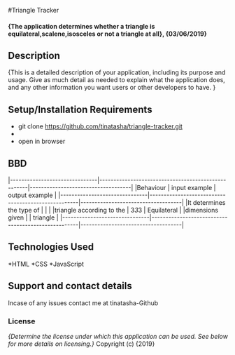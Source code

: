#Triangle Tracker
#### {The application determines whether a triangle is equilateral,scalene,isosceles or not a triangle at all}, {03/06/2019}
## Description
{This is a detailed description of your application, including its purpose and usage.  Give as much detail as needed to explain what the application does, and any other information you want users or other developers to have. }
## Setup/Installation Requirements
* git clone https://github.com/tinatasha/triangle-tracker.git
* 
* open in browser
## BBD
|-------------------------------|----------------------------------------------------|------------------------------------|
|Behaviour                      |                 input example                      |        output example              |
|-------------------------------|----------------------------------------------------|------------------------------------|
|It determines the type of      |                                                    |                                    |
|triangle according to the      |                     3*3*3                          |       Equilateral                  |
|dimensions given               |                                                    |       triangle                     |
|-------------------------------|----------------------------------------------------|------------------------------------|

## Technologies Used
*HTML
*CSS
*JavaScript
## Support and contact details
Incase of any issues contact me at tinatasha-Github
### License
*{Determine the license under which this application can be used.  See below for more details on licensing.}*
Copyright (c) {2019}